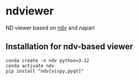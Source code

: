 # ndviewer
ND viewer based on [ndv](https://github.com/pyapp-kit/ndv) and napari

## Installation for ndv-based viewer
```
conda create -n ndv python=3.12
conda activate ndv
pip install "ndv[vispy,pyqt]"
```
